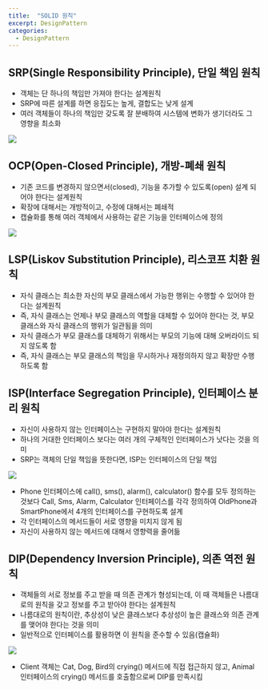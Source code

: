 ```yaml
---
title:  "SOLID 원칙"
excerpt: DesignPattern
categories:
  - DesignPattern
---
```


## SRP(Single Responsibility Principle), 단일 책임 원칙
- 객체는 단 하나의 책임만 가져야 한다는 설계원칙
- SRP에 따른 설계를 하면 응집도는 높게, 결합도는 낮게 설계
- 여러 객체들이 하나의 책임만 갖도록 잘 분배하여 시스템에 변화가 생기더라도 그 영향을 최소화

<img src="https://cys779988.github.io/assets/img/DesignPattern(1).PNG">

## OCP(Open-Closed Principle), 개방-폐쇄 원칙
- 기존 코드를 변경하지 않으면서(closed), 기능을 추가할 수 있도록(open) 설계 되어야 한다는 설계원칙
- 확장에 대해서는 개방적이고, 수정에 대해서는 폐쇄적
- 캡슐화를 통해 여러 객체에서 사용하는 같은 기능을 인터페이스에 정의

<img src="https://cys779988.github.io/assets/img/DesignPattern(2).PNG">

## LSP(Liskov Substitution Principle), 리스코프 치환 원칙
- 자식 클래스는 최소한 자신의 부모 클래스에서 가능한 행위는 수행할 수 있어야 한다는 설계원칙
- 즉, 자식 클래스는 언제나 부모 클래스의 역할을 대체할 수 있어야 한다는 것, 부모 클래스와 자식 클래스의 행위가 일관됨을 의미
- 자식 클래스가 부모 클래스를 대체하기 위해서는 부모의 기능에 대해 오버라이드 되지 않도록 함
- 즉, 자식 클래스는 부모 클래스의 책임을 무시하거나 재정의하지 않고 확장만 수행하도록 함

## ISP(Interface Segregation Principle), 인터페이스 분리 원칙
- 자신이 사용하지 않는 인터페이스는 구현하지 말아야 한다는 설계원칙
- 하나의 거대한 인터페이스 보다는 여러 개의 구체적인 인터페이스가 낫다는 것을 의미
- SRP는 객체의 단일 책임을 뜻한다면, ISP는 인터페이스의 단일 책임

<img src="https://cys779988.github.io/assets/img/DesignPattern(3).PNG">

- Phone 인터페이스에 call(), sms(), alarm(), calculator() 함수를 모두 정의하는 것보다 Call, Sms, Alarm, Calculator 인터페이스를 각각 정의하여 OldPhone과 SmartPhone에서 4개의 인터페이스를 구현하도록 설계
- 각 인터페이스의 메서드들이 서로 영향을 미치지 않게 됨
- 자신이 사용하지 않는 메서드에 대해서 영향력을 줄어듦

## DIP(Dependency Inversion Principle), 의존 역전 원칙
- 객체들의 서로 정보를 주고 받을 때 의존 관계가 형성되는데, 이 때 객체들은 나름대로의 원칙을 갖고 정보를 주고 받아야 한다는 설계원칙
- 나름대로의 원칙이란, 추상성이 낮은 클래스보다 추상성이 높은 클래스와 의존 관계를 맺어야 한다는 것을 의미
- 일반적으로 인터페이스를 활용하면 이 원칙을 준수할 수 있음(캡슐화)

<img src="https://cys779988.github.io/assets/img/DesignPattern(4).PNG">

- Client 객체는 Cat, Dog, Bird의 crying() 메서드에 직접 접근하지 않고, Animal 인터페이스의 crying() 메서드를 호출함으로써 DIP를 만족시킴
